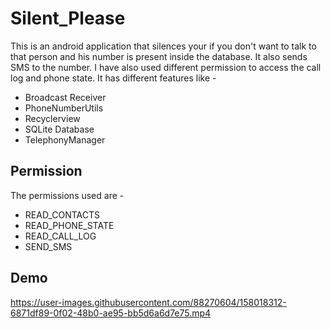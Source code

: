 # Silent_Please
This is an android application that silences your if you don't want to talk to that person and his number is present inside the database. It also sends SMS to the number.
I have also used different permission to access the call log and phone state.
It has different features like -
- Broadcast Receiver
- PhoneNumberUtils
- Recyclerview
- SQLite Database
- TelephonyManager

## Permission
The permissions used are -
- READ_CONTACTS
- READ_PHONE_STATE
- READ_CALL_LOG
- SEND_SMS

## Demo

https://user-images.githubusercontent.com/88270604/158018312-6871df89-0f02-48b0-ae95-bb5d6a6d7e75.mp4

